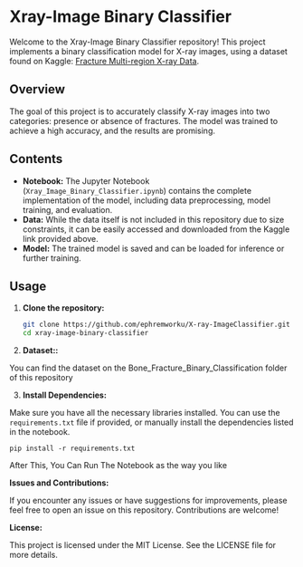 # Xray-Image Binary Classifier

Welcome to the Xray-Image Binary Classifier repository! This project implements a binary classification model for X-ray images, using a dataset found on Kaggle: [Fracture Multi-region X-ray Data](https://www.kaggle.com/datasets/bmadushanirodrigo/fracture-multi-region-x-ray-data).

## Overview

The goal of this project is to accurately classify X-ray images into two categories: presence or absence of fractures. The model was trained to achieve a high accuracy, and the results are promising.

## Contents

- **Notebook:** The Jupyter Notebook (`Xray_Image_Binary_Classifier.ipynb`) contains the complete implementation of the model, including data preprocessing, model training, and evaluation.
- **Data:** While the data itself is not included in this repository due to size constraints, it can be easily accessed and downloaded from the Kaggle link provided above.
- **Model:** The trained model is saved and can be loaded for inference or further training.

## Usage

1. **Clone the repository:**
   ```bash
   git clone https://github.com/ephremworku/X-ray-ImageClassifier.git
   cd xray-image-binary-classifier
2. **Dataset::**
   
You can find the dataset on the Bone_Fracture_Binary_Classification folder of this repository

   
3. **Install Dependencies:**

Make sure you have all the necessary libraries installed. You can use the `requirements.txt` file if provided, or manually install the dependencies listed in the notebook.

`pip install -r requirements.txt`



After This, You Can Run The Notebook as the way you like

**Issues and Contributions:**

If you encounter any issues or have suggestions for improvements, please feel free to open an issue on this repository. Contributions are welcome!

**License:**

This project is licensed under the MIT License. See the LICENSE file for more details.
